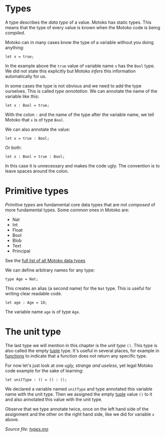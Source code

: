 # Types

A type describes the *data type* of a value. Motoko has static types. This means that the type of every value is known when the Motoko code is being *compiled*.

Motoko can in many cases know the type of a variable without you doing anything:

```motoko
let x = true;
```

In the example above the `true` value of variable name `x` has the `Bool` type. We did not state this explicitly but Motoko *infers* this information automatically for us.

In some cases the type is not obvious and we need to add the type ourselves. This is called *type annotation*. We can annotate the name of the variable like this:

```motoko
let x : Bool = true;
```

With the colon `:` and the name of the type after the variable name, we tell Motoko that `x` is of type `Bool`.

We can also annotate the value:

```motoko
let x = true : Bool;
```

Or both:

```motoko
let x : Bool = true : Bool;
```
    
In this case it is unnecessary and makes the code ugly. The convention is to leave spaces around the colon.

# Primitive types
*Primitive types* are fundamental core data types that are not *composed* of more fundamental types. Some common ones in Motoko are:  
- Nat
- Int
- Float
- Bool
- Blob
- Text
- Principal

See the [full list of all Motoko data types](https://internetcomputer.org/docs/current/developer-docs/build/cdks/motoko-dfinity/language-manual#primitive-types)
 
We can define arbitrary names for any type:

```motoko
type Age = Nat;
```   

This creates an alias (a second name) for the `Nat` type. This is useful for writing clear readable code.

```motoko
let age : Age = 18; 
```

The variable name `age` is of type `Age`. 

# The unit type
The last type we will mention in this chapter is the *unit type* `()`. This type is also called the empty [tuple](types/tuples.html) type. It's useful in several places, for example in [functions](functions.html) to indicate that a function does not return any specific type.

For now let's just look at one *ugly, strange and useless*, yet legal Motoko code example for the sake of learning:

```motoko
let unitType : () = () : ();
```

We declared a variable named `unitType` and type annotated this variable name with the unit type. Then we assigned the empty [tuple](types/tuples.html) value `()` to it and also annotated this value with the unit type. 

Observe that we type annotate twice, once on the left hand side of the assignment and the other on the right hand side, like we did for variable `x` above.

*Source file: [types.mo](types.mo)*

